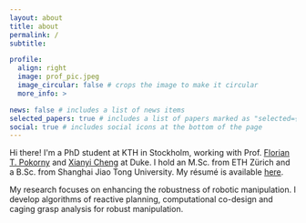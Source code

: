 ```yaml
---
layout: about
title: about
permalink: /
subtitle:

profile:
  align: right
  image: prof_pic.jpeg
  image_circular: false # crops the image to make it circular
  more_info: >

news: false # includes a list of news items
selected_papers: true # includes a list of papers marked as "selected={true}"
social: true # includes social icons at the bottom of the page
---
```


Hi there! I'm a PhD student at KTH in Stockholm, working with Prof. [Florian T. Pokorny](https://www.csc.kth.se/~fpokorny/) and [Xianyi Cheng](https://xianyicheng.github.io/) at Duke. I hold an M.Sc. from ETH Zürich and a B.Sc. from Shanghai Jiao Tong University. My résumé is available [here](assets/pdf/Yifei_CV.pdf).

My research focuses on enhancing the robustness of robotic manipulation. I develop algorithms of reactive planning, computational co-design and caging grasp analysis for robust manipulation.

 <!-- My research is supported by the European Commission project [SoftEnable](https://softenabl.eu/). -->
 <!-- PhD student @ <a href='https://www.kth.se/is/rpl'>KTH RPL</a>.  -->

<!-- <p>Lindstedtsvägen 24</p> -->
<!-- <p>114 28 Stockholm</p> -->

<!-- Write your biography here. Tell the world about yourself. Link to your favorite [subreddit](http://reddit.com). You can put a picture in, too. The code is already in, just name your picture `prof_pic.jpg` and put it in the `img/` folder. -->

<!-- Put your address / P.O. box / other info right below your picture. You can also disable any of these elements by editing `profile` property of the YAML header of your `_pages/about.md`. Edit `_bibliography/papers.bib` and Jekyll will render your [publications page](/al-folio/publications/) automatically. -->

<!-- Link to your social media connections, too. This theme is set up to use [Font Awesome icons](https://fontawesome.com/) and [Academicons](https://jpswalsh.github.io/academicons/), like the ones below. Add your Facebook, Twitter, LinkedIn, Google Scholar, or just disable all of them. -->
